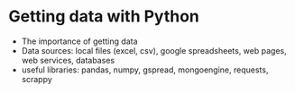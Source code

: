 # Getting data with Python  

- The importance of getting data  
- Data sources: local files (excel, csv), google spreadsheets, web pages, web services, databases  
- useful libraries: pandas, numpy, gspread, mongoengine, requests, scrappy  
